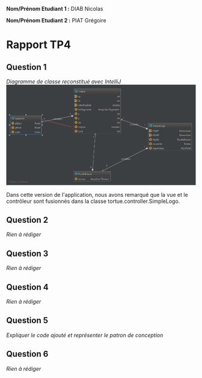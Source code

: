 **Nom/Prénom Etudiant 1 :** DIAB Nicolas

**Nom/Prénom Etudiant 2 :** PIAT Grégoire

# Rapport TP4

## Question 1

*Diagramme de classe reconstitué avec IntelliJ*
![diagram](images/diagramDeBase.png)

Dans cette version de l'application, nous avons remarqué que la vue et le contrôleur sont fusionnés dans la classe tortue.controller.SimpleLogo.

## Question 2
*Rien à rédiger*

## Question 3
*Rien à rédiger*

## Question 4
*Rien à rédiger*

## Question 5
*Expliquer le code ajouté et représenter le patron de conception*

## Question 6
*Rien à rédiger*
